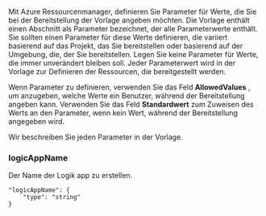 Mit Azure Ressourcenmanager, definieren Sie Parameter für Werte, die Sie bei der Bereitstellung der Vorlage angeben möchten. Die Vorlage enthält einen Abschnitt als Parameter bezeichnet, der alle Parameterwerte enthält.
Sie sollten einen Parameter für diese Werte definieren, die variiert basierend auf das Projekt, das Sie bereitstellen oder basierend auf der Umgebung, die, der Sie bereitstellen. Legen Sie keine Parameter für Werte, die immer unverändert bleiben soll. Jeder Parameterwert wird in der Vorlage zur Definieren der Ressourcen, die bereitgestellt werden. 

Wenn Parameter zu definieren, verwenden Sie das Feld **AllowedValues** , um anzugeben, welche Werte ein Benutzer, während der Bereitstellung angeben kann. Verwenden Sie das Feld **Standardwert** zum Zuweisen des Werts an den Parameter, wenn kein Wert, während der Bereitstellung angegeben wird.

Wir beschreiben Sie jeden Parameter in der Vorlage.

### <a name="logicappname"></a>logicAppName

Der Name der Logik app zu erstellen.

    "logicAppName": {
        "type": "string"
    }